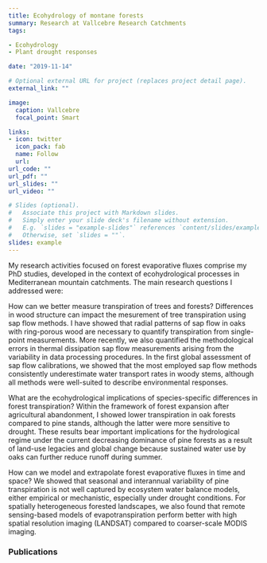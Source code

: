 ```yaml
---
title: Ecohydrology of montane forests
summary: Research at Vallcebre Research Catchments
tags:

- Ecohydrology
- Plant drought responses

date: "2019-11-14"

# Optional external URL for project (replaces project detail page).
external_link: ""

image:
  caption: Vallcebre
  focal_point: Smart

links:
- icon: twitter
  icon_pack: fab
  name: Follow
  url: 
url_code: ""
url_pdf: ""
url_slides: ""
url_video: ""

# Slides (optional).
#   Associate this project with Markdown slides.
#   Simply enter your slide deck's filename without extension.
#   E.g. `slides = "example-slides"` references `content/slides/example-slides.md`.
#   Otherwise, set `slides = ""`.
slides: example
---
```


My research activities focused on forest evaporative fluxes comprise my PhD studies, developed in the context of ecohydrological processes in Mediterranean mountain catchments. The main research questions I addressed were:

How can we better measure transpiration of trees and forests? Differences in wood structure can impact the mesurement of tree transpiration using sap flow methods. I have showed that radial patterns of sap flow in oaks with ring-porous wood are necessary to quantify transpiration from single-point measurements. More recently, we also quantified the methodological errors in thermal dissipation sap flow measurements arising from the variability in data processing procedures. In the first global assessment of sap flow calibrations, we showed that the most employed sap flow methods consistently underestimate water transport rates in woody stems, although all methods were well-suited to describe environmental responses. 

What are the ecohydrological implications of species-specific differences in forest transpiration? Within the framework of forest expansion after agricultural abandonment, I showed lower transpiration in oak forests compared to pine stands, although the latter were more sensitive to drought. These results bear important implications for the hydrological regime under the current decreasing dominance of pine forests as a result of land-use legacies and global change because sustained water use by oaks can further reduce runoff during summer.

How can we model and extrapolate forest evaporative fluxes in time and space? We showed that seasonal and interannual variability of pine transpiration is not well captured by ecosystem water balance models, either empirical or mechanistic, especially under drought conditions. For spatially heterogeneous forested landscapes, we also found that remote sensing-based models of evapotranspiration perform better with high spatial resolution imaging (LANDSAT) compared to coarser-scale MODIS imaging.

### Publications


